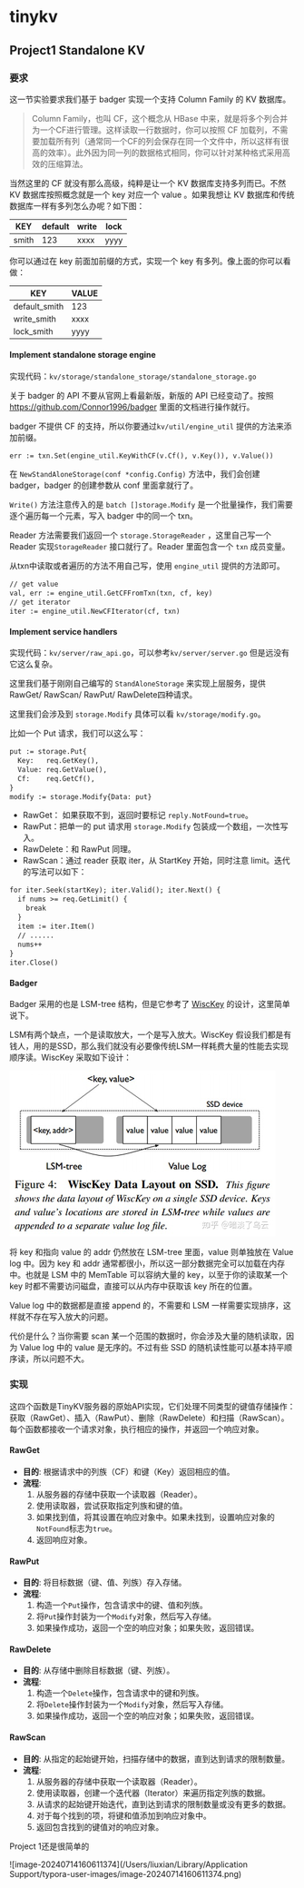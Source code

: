 # tinykv

## Project1 Standalone KV

### 要求

这一节实验要求我们基于 badger 实现一个支持 Column Family 的 KV 数据库。

> Column Family，也叫 CF，这个概念从 HBase 中来，就是将多个列合并为一个CF进行管理。这样读取一行数据时，你可以按照 CF 加载列，不需要加载所有列（通常同一个CF的列会保存在同一个文件中，所以这样有很高的效率）。此外因为同一列的数据格式相同，你可以针对某种格式采用高效的压缩算法。

当然这里的 CF 就没有那么高级，纯粹是让一个 KV 数据库支持多列而已。不然 KV 数据库按照概念就是一个 key 对应一个 value 。如果我想让 KV 数据库和传统数据库一样有多列怎么办呢？如下图：

| KEY   | default | write | lock |
| ----- | ------- | ----- | ---- |
| smith | 123     | xxxx  | yyyy |

你可以通过在 key 前面加前缀的方式，实现一个 key 有多列。像上面的你可以看做：

| KEY           | VALUE |
| ------------- | ----- |
| default_smith | 123   |
| write_smith   | xxxx  |
| lock_smith    | yyyy  |

#### Implement standalone storage engine



实现代码：`kv/storage/standalone_storage/standalone_storage.go`

关于 badger 的 API 不要从官网上看最新版，新版的 API 已经变动了。按照 https://github.com/Connor1996/badger 里面的文档进行操作就行。

badger 不提供 CF 的支持，所以你要通过`kv/util/engine_util` 提供的方法来添加前缀。

```
err := txn.Set(engine_util.KeyWithCF(v.Cf(), v.Key()), v.Value())
```



在 `NewStandAloneStorage(conf *config.Config)` 方法中，我们会创建 badger，badger 的创建参数从 conf 里面拿就行了。

`Write()` 方法注意传入的是 `batch []storage.Modify` 是一个批量操作，我们需要逐个遍历每一个元素，写入 badger 中的同一个 txn。

Reader 方法需要我们返回一个 `storage.StorageReader` ，这里自己写一个 Reader 实现`StorageReader` 接口就行了。Reader 里面包含一个 `txn` 成员变量。

从txn中读取或者遍历的方法不用自己写，使用 `engine_util` 提供的方法即可。

```
// get value
val, err := engine_util.GetCFFromTxn(txn, cf, key)
// get iterator
iter := engine_util.NewCFIterator(cf, txn)
```



#### Implement service handlers



实现代码：`kv/server/raw_api.go`，可以参考`kv/server/server.go` 但是远没有它这么复杂。

这里我们基于刚刚自己编写的 `StandAloneStorage` 来实现上层服务，提供 RawGet/ RawScan/ RawPut/ RawDelete四种请求。

这里我们会涉及到 `storage.Modify` 具体可以看 `kv/storage/modify.go`。

比如一个 Put 请求，我们可以这么写：

```
put := storage.Put{
  Key:   req.GetKey(),
  Value: req.GetValue(),
  Cf:    req.GetCf(),
}
modify := storage.Modify{Data: put}
```



- RawGet： 如果获取不到，返回时要标记 `reply.NotFound=true`。
- RawPut：把单一的 put 请求用 `storage.Modify` 包装成一个数组，一次性写入。
- RawDelete：和 RawPut 同理。
- RawScan：通过 reader 获取 iter，从 StartKey 开始，同时注意 limit。迭代的写法可以如下：

```
for iter.Seek(startKey); iter.Valid(); iter.Next() {
  if nums >= req.GetLimit() {
    break
  }
  item := iter.Item()
  // ......
  nums++
}
iter.Close()
```



#### Badger



Badger 采用的也是 LSM-tree 结构，但是它参考了 [WiscKey](https://www.usenix.org/system/files/conference/fast16/fast16-papers-lu.pdf) 的设计，这里简单说下。

LSM有两个缺点，一个是读取放大，一个是写入放大。WiscKey 假设我们都是有钱人，用的是SSD，那么我们就没有必要像传统LSM一样耗费大量的性能去实现顺序读。WiscKey 采取如下设计：

[![img](https://github.com/Smith-Cruise/TinyKV-White-Paper/raw/main/image/1-image.png)](https://github.com/Smith-Cruise/TinyKV-White-Paper/blob/main/image/1-image.png)

将 key 和指向 value 的 addr 仍然放在 LSM-tree 里面，value 则单独放在 Value log 中。因为 key 和 addr 通常都很小，所以这一部分数据完全可以加载在内存中。也就是 LSM 中的 MemTable 可以容纳大量的 key，以至于你的读取某一个 key 时都不需要访问磁盘，直接可以从内存中获取该 key 所在的位置。

Value log 中的数据都是直接 append 的，不需要和 LSM 一样需要实现排序，这样就不存在写入放大的问题。

代价是什么？当你需要 scan 某一个范围的数据时，你会涉及大量的随机读取，因为 Value log 中的 value 是无序的。不过有些 SSD 的随机读性能可以基本持平顺序读，所以问题不大。

### 实现

这四个函数是TinyKV服务器的原始API实现，它们处理不同类型的键值存储操作：获取（RawGet）、插入（RawPut）、删除（RawDelete）和扫描（RawScan）。每个函数都接收一个请求对象，执行相应的操作，并返回一个响应对象。

#### RawGet

- **目的**: 根据请求中的列族（CF）和键（Key）返回相应的值。
- **流程**:
  1. 从服务器的存储中获取一个读取器（Reader）。
  2. 使用读取器，尝试获取指定列族和键的值。
  3. 如果找到值，将其设置在响应对象中。如果未找到，设置响应对象的`NotFound`标志为`true`。
  4. 返回响应对象。

#### RawPut

- **目的**: 将目标数据（键、值、列族）存入存储。
- **流程**:
  1. 构造一个`Put`操作，包含请求中的键、值和列族。
  2. 将`Put`操作封装为一个`Modify`对象，然后写入存储。
  3. 如果操作成功，返回一个空的响应对象；如果失败，返回错误。

#### RawDelete

- **目的**: 从存储中删除目标数据（键、列族）。
- **流程**:
  1. 构造一个`Delete`操作，包含请求中的键和列族。
  2. 将`Delete`操作封装为一个`Modify`对象，然后写入存储。
  3. 如果操作成功，返回一个空的响应对象；如果失败，返回错误。

#### RawScan

- **目的**: 从指定的起始键开始，扫描存储中的数据，直到达到请求的限制数量。
- **流程**:
  1. 从服务器的存储中获取一个读取器（Reader）。
  2. 使用读取器，创建一个迭代器（Iterator）来遍历指定列族的数据。
  3. 从请求的起始键开始迭代，直到达到请求的限制数量或没有更多的数据。
  4. 对于每个找到的项，将键和值添加到响应对象中。
  5. 返回包含找到的键值对的响应对象。

Project 1还是很简单的

![image-20240714160611374](/Users/liuxian/Library/Application Support/typora-user-images/image-20240714160611374.png)